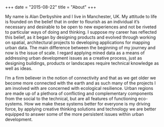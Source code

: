 +++
date = "2015-08-22"
title = "About"
+++

My name is Alan Derbyshire and I live in Manchester, UK. My attitude to life is founded on the belief that in order to flourish as an individual it’s necessary and desirable to be open to new experiences and not be riveted to particular ways of doing and thinking. I suppose my career has reflected this belief, as it began by designing products and evolved through working on spatial, architectural projects to developing applications for mapping urban data. The main difference between the beginning of my journey and now is the issue of scale. I regard applying mined data as a means of addressing urban development issues as a creative process, just as designing buildings, products or landscapes require technical knowledge as well as ideas. 

I’m a firm believer in the notion of connectivity and that as we get older we become more connected with the earth and as such many of the projects I am involved with are concerned with ecological resilience. Urban regions are made up of a plethora of conflicting and complementary components from the social to the technical, but are all features of functioning eco-systems. How we make these systems better for everyone is my driving force, by applying creative thinking solutions and technology we are better equipped to answer some of the more persistent issues within urban development.